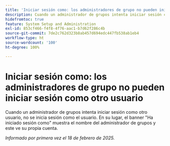```yaml
---
title: 'Iniciar sesión como: los administradores de grupo no pueden iniciar sesión como otro usuario'
description: Cuando un administrador de grupos intenta iniciar sesión como otro usuario, no se inicia sesión como el usuario. En su lugar, el banner Ha iniciado sesión como muestra el nombre del administrador de grupos y el administrador de grupos ve su propia cuenta.
hidefromtoc: true
feature: System Setup and Administration
exl-id: 853cf466-f4f8-4f76-aac1-b7d62f286c4b
source-git-commit: 7de2c762d323b8ab457d694edc447fb538ab1eb4
workflow-type: ht
source-wordcount: '100'
ht-degree: 100%

---
```


# Iniciar sesión como: los administradores de grupo no pueden iniciar sesión como otro usuario

Cuando un administrador de grupos intenta iniciar sesión como otro usuario, no se inicia sesión como el usuario. En su lugar, el banner &quot;Ha iniciado sesión como&quot; muestra el nombre del administrador de grupos y este ve su propia cuenta.

_Informado por primera vez el 18 de febrero de 2025._
